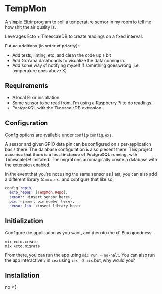 # TempMon

A simple Elixir program to poll a temperature sensor in my room
to tell me how shit the air quality is.

Leverages Ecto + TimescaleDB to create readings on a fixed interval.

Future additions (in order of priority): 

- Add tests, linting, etc. and clean the code up a bit
- Add Grafana dashboards to visualize the data coming in.
- Add some way of notifying myself if something goes wrong (i.e. temperature goes above X)

## Requirements

- A local Elixir installation
- Some sensor to be read from. I'm using a Raspberry Pi to do readings.
- PostgreSQL with the TimescaleDB extension.

## Configuration

Config options are available under `config/config.exs`. 

A sensor and given GPIO data pin can be configured on a per-application basis there.
The database configuration is also present there. This project assumes that there is a local instance of PostgreSQL
running, with TimescaleDB installed. The migrations automagically create a database with the extension enabled.

In the event that you're not using the same sensor as I am, you can also add a different library to `mix.exs`
and configure that like so:

```elixir
config :gpio,
  ecto_repos: [TempMon.Repo],
  sensor: <insert sensor here>,
  pin: <insert pin number here>,
  sensor_lib: <insert library here>
```


## Initialization

Configure the application as you want, and then do the ol' Ecto goodness:

```shell
mix ecto.create
mix ecto.migrate
```

From there, you can run the app using `mix run --no-halt`. You can also run the app interactively
in `iex` using `iex -S mix` but, why would you?

## Installation

no <3
